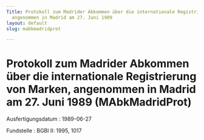 ```yaml
---
Title: Protokoll zum Madrider Abkommen über die internationale Registrierung von Marken,
  angenommen in Madrid am 27. Juni 1989
layout: default
slug: mabkmadridprot

---
```


# Protokoll zum Madrider Abkommen über die internationale Registrierung von Marken, angenommen in Madrid am 27. Juni 1989 (MAbkMadridProt)

Ausfertigungsdatum
:   1989-06-27

Fundstelle
:   BGBl II: 1995, 1017

